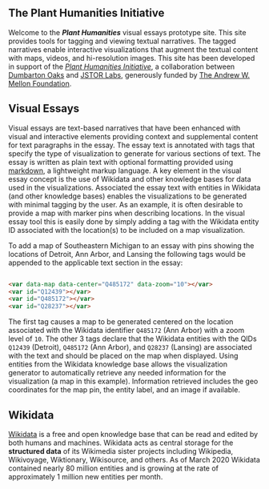 <var data-essay title="Plant Humanities" data-layout="horizontal"></var>

## The Plant Humanities Initiative
Welcome to the ***Plant Humanities*** visual essays prototype site. This site provides tools for tagging and viewing textual narratives. The tagged narratives enable interactive visualizations that augment the textual content with maps, videos, and hi-resolution images. This site has been developed in support of the [*Plant Humanities Initiative*](https://labs.jstor.org/planthumanities/), a collaboration between [Dumbarton Oaks](https://www.doaks.org/) and [JSTOR Labs](https://labs.jstor.org), generously funded by [The Andrew W. Mellon Foundation](https://mellon.org/).

## Visual Essays
Visual essays are text-based narratives that have been enhanced with visual and interactive elements providing context and supplemental content for text paragraphs in the essay.  The essay text is annotated with tags that specify the type of visualization to generate for various sections of text.  The essay is written as plain text with optional formatting provided using [markdown](https://en.wikipedia.org/wiki/Markdown), a lightweight markup language.  A key element in the visual essay concept is the use of  Wikidata and other knowledge bases for data used in the visualizations.  Associated the essay text with entities in Wikidata (and other knowledge bases) enables the visualizations to be generated with minimal tagging by the user.  As an example, it is often desirable to provide a map with marker pins when describing locations.  In the visual essay tool this is easily done by simply adding a tag with the Wikidata entity ID associated with the location(s) to be included on a map visualization.

To add a map of Southeastern Michigan to an essay with pins showing the locations of Detroit, Ann Arbor, and Lansing the following tags would be appended to the applicable text section in the essay:
```html

<var data-map data-center="Q485172" data-zoom="10"></var>
<var id="Q12439"></var>
<var id="Q485172"></var>
<var id="Q28237"></var>

```


The first tag causes a map to be generated centered on the location associated with the Wikidata identifier `Q485172` (Ann Arbor) with a zoom level of `10`.  The other 3 tags declare that the Wikidata entities with the QIDs `Q12439` (Detroit), `Q485172` (Ann Arbor), and `Q28237` (Lansing) are associated with the text and should be placed on the map when displayed.  Using entities from the Wikidata knowledge base allows the visualization generator to automatically retrieve any needed information for the visualization (a map in this example).  Information retrieved includes the geo coordinates for the map pin, the entity label, and an image if available.

## Wikidata
[Wikidata](https://www.wikidata.org) is a free and open knowledge base that can be read and edited by both humans and machines.  Wikidata acts as central storage for the  **structured data**  of its Wikimedia sister projects including Wikipedia, Wikivoyage, Wiktionary, Wikisource, and others.  As of March 2020 Wikidata contained nearly 80 million entities and is growing at the rate of approximately 1 million new entities per month.
